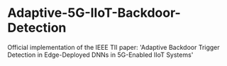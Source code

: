 # Adaptive-5G-IIoT-Backdoor-Detection
Official implementation of the IEEE TII paper: 'Adaptive Backdoor Trigger Detection in Edge-Deployed DNNs in 5G-Enabled IIoT Systems'
